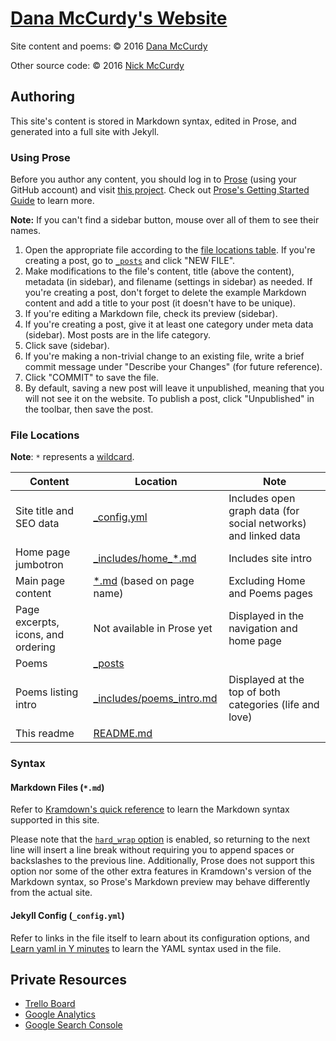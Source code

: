 # [Dana McCurdy's Website](http://danamccurdy.com)

Site content and poems: &copy; 2016 [Dana McCurdy](http://danamccurdy.com/)

Other source code: &copy; 2016 [Nick McCurdy](http://nickmccurdy.com/)

## Authoring
This site's content is stored in Markdown syntax, edited in Prose, and generated into a full site with Jekyll.

### Using Prose
Before you author any content, you should log in to [Prose](http://prose.io/) (using your GitHub account) and visit [this project](http://prose.io/#danamcc/danamcc.github.io). Check out [Prose's Getting Started Guide](https://github.com/prose/prose/wiki/Getting-Started) to learn more.

**Note:** If you can't find a sidebar button, mouse over all of them to see their names.
1. Open the appropriate file according to the [file locations table](#file-locations). If you're creating a post, go to [`_posts`](http://prose.io/#danamcc/danamcc.github.io/tree/master/_posts) and click "NEW FILE".
2. Make modifications to the file's content, title (above the content), metadata (in sidebar), and filename (settings in sidebar) as needed. If you're creating a post, don't forget to delete the example Markdown content and add a title to your post (it doesn't have to be unique).
3. If you're editing a Markdown file, check its preview (sidebar).
4. If you're creating a post, give it at least one category under meta data (sidebar). Most posts are in the life category.
4. Click save (sidebar).
5. If you're making a non-trivial change to an existing file, write a brief commit message under "Describe your Changes" (for future reference).
6. Click "COMMIT" to save the file.
7. By default, saving a new post will leave it unpublished, meaning that you will not see it on the website. To publish a post, click "Unpublished" in the toolbar, then save the post.

### File Locations
**Note**: `*` represents a [wildcard](https://en.wikipedia.org/wiki/Wildcard_character).

| Content | Location | Note |
| --- | --- | --- |
| Site title and SEO data | [_config.yml](_config.yml) | Includes open graph data (for social networks) and linked data |
| Home page jumbotron | [\_includes/home\_*.md](_includes) | Includes site intro |
| Main page content | [*.md](.) (based on page name) | Excluding Home and Poems pages |
| Page excerpts, icons, and ordering | Not available in Prose yet | Displayed in the navigation and home page |
| Poems | [_posts](_posts) |
| Poems listing intro | [_includes/poems_intro.md](includes/poems_intro.md) | Displayed at the top of both categories (life and love) |
| This readme | [README.md](README.md) |

### Syntax

#### Markdown Files (`*.md`)
Refer to [Kramdown's quick reference](http://kramdown.gettalong.org/quickref.html) to learn the Markdown syntax supported in this site.

Please note that the [`hard_wrap` option](http://kramdown.gettalong.org/options.html#option-hard-wrap) is enabled, so returning to the next line will insert a line break without requiring you to append spaces or backslashes to the previous line. Additionally, Prose does not support this option nor some of the other extra features in Kramdown's version of the Markdown syntax, so Prose's Markdown preview may behave differently from the actual site.

#### Jekyll Config (`_config.yml`)
Refer to links in the file itself to learn about its configuration options, and [Learn yaml in Y minutes](https://learnxinyminutes.com/docs/yaml/) to learn the YAML syntax used in the file.

## Private Resources
- [Trello Board](https://trello.com/b/hK0hhEDy/dana-s-website)
- [Google Analytics](https://analytics.google.com/analytics/web/#report/defaultid/a51703743w83996550p87034958/)
- [Google Search Console](https://www.google.com/webmasters/tools/dashboard?siteUrl=http%3A%2F%2Fdanamccurdy.com%2F)
